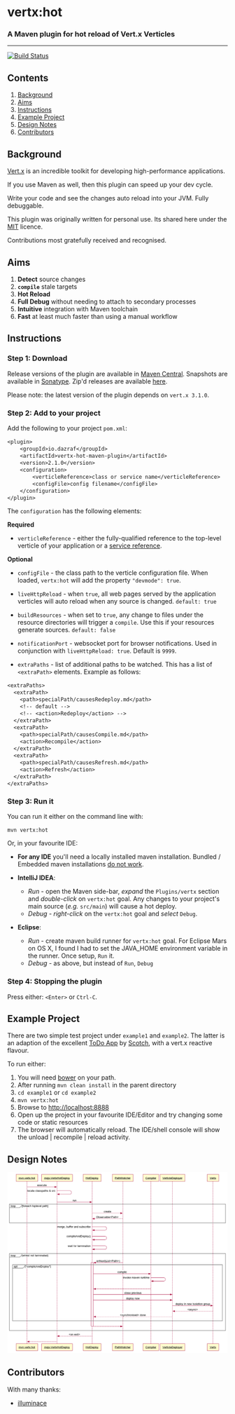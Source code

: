 # vertx:hot
### A Maven plugin for hot reload of Vert.x Verticles
---

[![Build Status](https://travis-ci.org/dazraf/vertx-hot.svg?branch=master)](https://travis-ci.org/dazraf/vertx-hot)

## Contents

1. [Background](#background)
2. [Aims](#aims)
3. [Instructions](#instructions)
4. [Example Project](#example-project)
5. [Design Notes](#design-notes)
6. [Contributors](#contributors)

## Background

[Vert.x](http://vertx.io) is an incredible toolkit for developing high-performance applications.

If you use Maven as well, then this plugin can speed up your dev cycle.

Write your code and see the changes auto reload into your JVM. Fully debuggable.

This plugin was originally written for personal use. Its shared here under the [MIT](https://opensource.org/licenses/MIT) licence.

Contributions most gratefully received and recognised.

## Aims

1. __Detect__ source changes
2. __`compile`__ stale targets
3. __Hot Reload__
4. __Full Debug__ without needing to attach to secondary processes
5. __Intuitive__ integration with Maven toolchain
6. __Fast__ at least much faster than using a manual workflow

## Instructions

### Step 1: Download

Release versions of the plugin are available in [Maven Central](http://search.maven.org/#search%7Cga%7C1%7Ca%3A%22vertx-hot-maven-plugin%22).
Snapshots are available in [Sonatype](https://oss.sonatype.org/content/groups/public/io/dazraf/vertx-hot-maven-plugin).
Zip'd releases are available [here](https://github.com/dazraf/vertx-hot/releases).

Please note: the latest version of the plugin depends on `vert.x 3.1.0`.

### Step 2: Add to your project
Add the following to your project `pom.xml`:

```
<plugin>
    <groupId>io.dazraf</groupId>
    <artifactId>vertx-hot-maven-plugin</artifactId>
    <version>2.1.0</version>
    <configuration>
        <verticleReference>class or service name</verticleReference>
        <configFile>config filename</configFile>
    </configuration>
</plugin>
```

The `configuration` has the following elements:

**Required**

* `verticleReference` - either the fully-qualified reference to the top-level verticle of your application or a [service reference](https://github.com/vert-x3/vertx-service-factory).

**Optional**
 
* `configFile` - the class path to the verticle configuration file. When loaded, `vertx:hot` will add the property `"devmode": true`.

* `liveHttpReload` - when `true`, all web pages served by the application verticles will auto reload 
  when any source is changed. `default: true`
  
* `buildResources` - when set to `true`, any change to files under the resource directories will trigger a `compile`. 
Use this if your resources generate sources. `default: false`

* `notificationPort` - websocket port for browser notifications. Used in conjunction with `liveHttpReload: true`. Default is `9999`. 

* `extraPaths` - list of additional paths to be watched. This has a list of `<extraPath>` elements. Example as follows:

```
<extraPaths>
  <extraPath>
    <path>specialPath/causesRedeploy.md</path>
    <!-- default -->
    <!-- <action>Redeploy</action> -->
  </extraPath>
  <extraPath>
    <path>specialPath/causesCompile.md</path>
    <action>Recompile</action>
  </extraPath>
  <extraPath>
    <path>specialPath/causesRefresh.md</path>
    <action>Refresh</action>
  </extraPath>
</extraPaths>
```

### Step 3: Run it

You can run it either on the command line with:

```
mvn vertx:hot
```

Or, in your favourite IDE: 

* __For any IDE__ you'll need a locally installed maven installation. Bundled / Embedded maven installations [do not work](https://github.com/dazraf/vertx-hot/issues/3).

* __IntelliJ IDEA__: 
  * *Run* - open the Maven side-bar, *expand* the `Plugins/vertx` section and *double-click* on `vertx:hot` goal. Any changes to your project's main source (*e.g.* `src/main`) will cause a hot deploy. 
  * *Debug* - *right-click* on the `vertx:hot` goal and *select* `Debug`.
  
* __Eclipse__:
  * *Run* - create maven build runner for `vertx:hot` goal. For Eclipse Mars on OS X, I found I had to set the JAVA_HOME environment variable in the runner. Once setup, `Run` it.
  * *Debug* - as above, but instead of `Run`, `Debug`

### Step 4: Stopping the plugin

Press either: `<Enter>` or  `Ctrl-C`.

## Example Project
There are two simple test project under `example1` and `example2`. 
The latter is an adaption of the excellent [ToDo App](http://scotch.io/tutorials/javascript/creating-a-single-page-todo-app-with-node-and-angular)
by [Scotch](http://scotch.io), with a vert.x reactive flavour.

To run either: 

1. You will need [bower](http://bower.io) on your path.
2. After running `mvn clean install` in the parent directory
3. `cd example1` or `cd example2`
4. `mvn vertx:hot`
5. Browse to [http://localhost:8888](http://localhost:8888)
6. Open up the project in your favourite IDE/Editor and try changing some code or static resources
7. The browser will automatically reload. The IDE/shell console will show the unload | recompile | reload activity.

## Design Notes
 
![sequence diagram](design.png)

## Contributors

With many thanks:

* [illuminace](https://github.com/illuminace)
